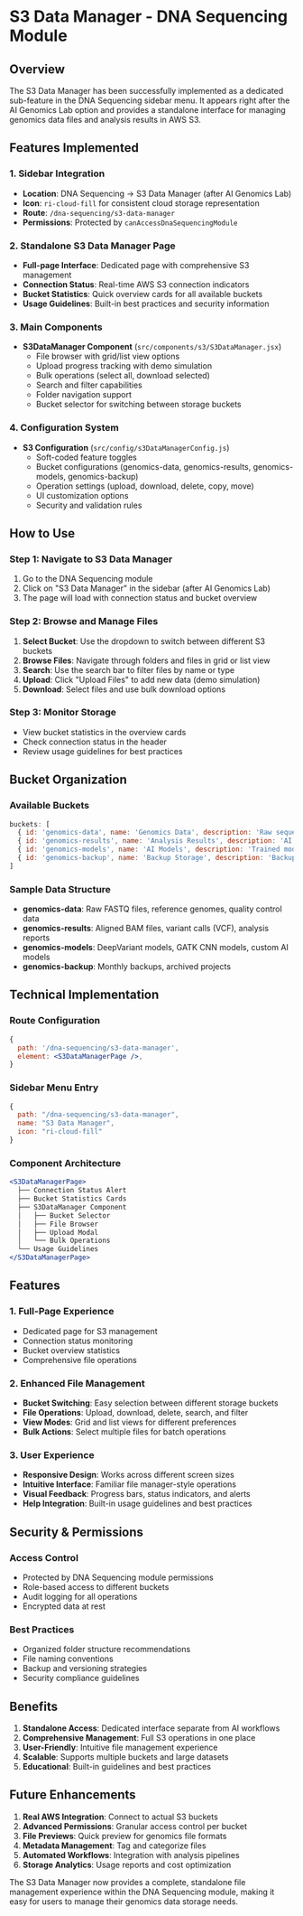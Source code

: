 # S3 Data Manager - DNA Sequencing Module

## Overview
The S3 Data Manager has been successfully implemented as a dedicated sub-feature in the DNA Sequencing sidebar menu. It appears right after the AI Genomics Lab option and provides a standalone interface for managing genomics data files and analysis results in AWS S3.

## Features Implemented

### 1. Sidebar Integration
- **Location**: DNA Sequencing → S3 Data Manager (after AI Genomics Lab)
- **Icon**: `ri-cloud-fill` for consistent cloud storage representation
- **Route**: `/dna-sequencing/s3-data-manager`
- **Permissions**: Protected by `canAccessDnaSequencingModule`

### 2. Standalone S3 Data Manager Page
- **Full-page Interface**: Dedicated page with comprehensive S3 management
- **Connection Status**: Real-time AWS S3 connection indicators
- **Bucket Statistics**: Quick overview cards for all available buckets
- **Usage Guidelines**: Built-in best practices and security information

### 3. Main Components
- **S3DataManager Component** (`src/components/s3/S3DataManager.jsx`)
  - File browser with grid/list view options
  - Upload progress tracking with demo simulation
  - Bulk operations (select all, download selected)
  - Search and filter capabilities
  - Folder navigation support
  - Bucket selector for switching between storage buckets

### 4. Configuration System
- **S3 Configuration** (`src/config/s3DataManagerConfig.js`)
  - Soft-coded feature toggles
  - Bucket configurations (genomics-data, genomics-results, genomics-models, genomics-backup)
  - Operation settings (upload, download, delete, copy, move)
  - UI customization options
  - Security and validation rules

## How to Use

### Step 1: Navigate to S3 Data Manager
1. Go to the DNA Sequencing module
2. Click on "S3 Data Manager" in the sidebar (after AI Genomics Lab)
3. The page will load with connection status and bucket overview

### Step 2: Browse and Manage Files
1. **Select Bucket**: Use the dropdown to switch between different S3 buckets
2. **Browse Files**: Navigate through folders and files in grid or list view
3. **Search**: Use the search bar to filter files by name or type
4. **Upload**: Click "Upload Files" to add new data (demo simulation)
5. **Download**: Select files and use bulk download options

### Step 3: Monitor Storage
- View bucket statistics in the overview cards
- Check connection status in the header
- Review usage guidelines for best practices

## Bucket Organization

### Available Buckets
```javascript
buckets: [
  { id: 'genomics-data', name: 'Genomics Data', description: 'Raw sequencing data and input files' },
  { id: 'genomics-results', name: 'Analysis Results', description: 'AI analysis outputs and reports' },
  { id: 'genomics-models', name: 'AI Models', description: 'Trained models and configurations' },
  { id: 'genomics-backup', name: 'Backup Storage', description: 'Backup and archived data' }
]
```

### Sample Data Structure
- **genomics-data**: Raw FASTQ files, reference genomes, quality control data
- **genomics-results**: Aligned BAM files, variant calls (VCF), analysis reports
- **genomics-models**: DeepVariant models, GATK CNN models, custom AI models
- **genomics-backup**: Monthly backups, archived projects

## Technical Implementation

### Route Configuration
```jsx
{
  path: '/dna-sequencing/s3-data-manager',
  element: <S3DataManagerPage />,
}
```

### Sidebar Menu Entry
```jsx
{ 
  path: "/dna-sequencing/s3-data-manager", 
  name: "S3 Data Manager", 
  icon: "ri-cloud-fill" 
}
```

### Component Architecture
```jsx
<S3DataManagerPage>
  ├── Connection Status Alert
  ├── Bucket Statistics Cards
  ├── S3DataManager Component
  │   ├── Bucket Selector
  │   ├── File Browser
  │   ├── Upload Modal
  │   └── Bulk Operations
  └── Usage Guidelines
</S3DataManagerPage>
```

## Features

### 1. Full-Page Experience
- Dedicated page for S3 management
- Connection status monitoring
- Bucket overview statistics
- Comprehensive file operations

### 2. Enhanced File Management
- **Bucket Switching**: Easy selection between different storage buckets
- **File Operations**: Upload, download, delete, search, and filter
- **View Modes**: Grid and list views for different preferences
- **Bulk Actions**: Select multiple files for batch operations

### 3. User Experience
- **Responsive Design**: Works across different screen sizes
- **Intuitive Interface**: Familiar file manager-style operations
- **Visual Feedback**: Progress bars, status indicators, and alerts
- **Help Integration**: Built-in usage guidelines and best practices

## Security & Permissions

### Access Control
- Protected by DNA Sequencing module permissions
- Role-based access to different buckets
- Audit logging for all operations
- Encrypted data at rest

### Best Practices
- Organized folder structure recommendations
- File naming conventions
- Backup and versioning strategies
- Security compliance guidelines

## Benefits

1. **Standalone Access**: Dedicated interface separate from AI workflows
2. **Comprehensive Management**: Full S3 operations in one place
3. **User-Friendly**: Intuitive file management experience
4. **Scalable**: Supports multiple buckets and large datasets
5. **Educational**: Built-in guidelines and best practices

## Future Enhancements

1. **Real AWS Integration**: Connect to actual S3 buckets
2. **Advanced Permissions**: Granular access control per bucket
3. **File Previews**: Quick preview for genomics file formats
4. **Metadata Management**: Tag and categorize files
5. **Automated Workflows**: Integration with analysis pipelines
6. **Storage Analytics**: Usage reports and cost optimization

The S3 Data Manager now provides a complete, standalone file management experience within the DNA Sequencing module, making it easy for users to manage their genomics data storage needs.

